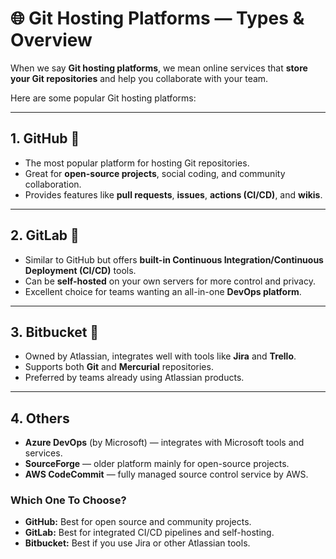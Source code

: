 # 🌐 Git Hosting Platforms — Types & Overview

When we say **Git hosting platforms**, we mean online services that **store your Git repositories** and help you collaborate with your team.

Here are some popular Git hosting platforms:

---

## 1. GitHub 🐙

- The most popular platform for hosting Git repositories.
- Great for **open-source projects**, social coding, and community collaboration.
- Provides features like **pull requests**, **issues**, **actions (CI/CD)**, and **wikis**.

---

## 2. GitLab 🦊

- Similar to GitHub but offers **built-in Continuous Integration/Continuous Deployment (CI/CD)** tools.
- Can be **self-hosted** on your own servers for more control and privacy.
- Excellent choice for teams wanting an all-in-one **DevOps platform**.

---

## 3. Bitbucket 🐝

- Owned by Atlassian, integrates well with tools like **Jira** and **Trello**.
- Supports both **Git** and **Mercurial** repositories.
- Preferred by teams already using Atlassian products.

---

## 4. Others

- **Azure DevOps** (by Microsoft) — integrates with Microsoft tools and services.
- **SourceForge** — older platform mainly for open-source projects.
- **AWS CodeCommit** — fully managed source control service by AWS.


### Which One To Choose?

- **GitHub:** Best for open source and community projects.
- **GitLab:** Best for integrated CI/CD pipelines and self-hosting.
- **Bitbucket:** Best if you use Jira or other Atlassian tools.

